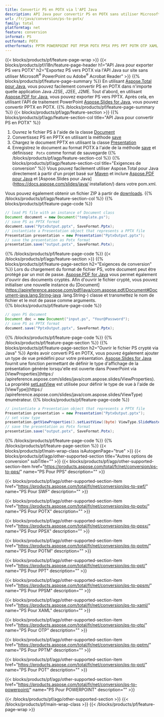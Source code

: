 ```yaml
---
title: Convertir PS en POTX via l'API Java
description: API Java pour convertir PS en POTX sans utiliser Microsoft Word
url: /fr/java/conversion/ps-to-potx/
family: total
platformtag: net
feature: conversion
informat: PS
outformat: POTX
otherformats: PPTM POWERPOINT POT PPSM POTX PPSX PPS PPT POTM OTP XAML SWF
---
```

{{< blocks/products/pf/feature-page-wrap >}}
{{< blocks/products/pf/i18n/feature-page-header h1="API Java pour exporter PS vers POTX" h2="Exportez PS vers POTX via l'API Java sur site sans utiliser Microsoft<sup>&reg;</sup> PowerPoint ou Adobe<sup>&reg;</sup> Acrobat Reader" >}}
{{% blocks/products/pf/feature-page-summary %}}
En utilisant [Aspose.Total pour Java](https://products.aspose.com/total/java/), vous pouvez facilement convertir PS en POTX dans n'importe quelle application Java J2SE, J2EE, J2ME. Tout d'abord, en utilisant [Aspose.PDF for Java](https://products.aspose.com/pdf/java/), vous pouvez exporter PS vers PPTX. Après cela, en utilisant l'API de traitement PowerPoint [Aspose.Slides for Java](https://products.aspose.com/slides/java/), vous pouvez convertir PPTX en POTX.
{{% /blocks/products/pf/feature-page-summary  %}}
{{< blocks/products/pf/agp/feature-section >}}
{{% blocks/products/pf/agp/feature-section-col title="API Java pour convertir PS en POTX" %}}
1. Ouvrez le fichier PS à l'aide de la classe [Document](https://apireference.aspose.com/pdf/java/com.aspose.pdf/Document)
2. Convertissez PS en PPTX en utilisant la méthode [save](https://apireference.aspose.com/pdf/java/com.aspose.pdf/Document#save-java.lang.String-int-)
3. Chargez le document PPTX en utilisant la classe [Presentation](https://apireference.aspose.com/slides/java/com.aspose.slides/Presentation)
4. Enregistrez le document au format POTX à l'aide de la méthode [save](https://apireference.aspose.com/slides/java/com.aspose.slides/Presentation#save-java.lang.String-int-) et définissez ` Potx` comme format de sauvegarde
{{% /blocks/products/pf/agp/feature-section-col %}}
{{% blocks/products/pf/agp/feature-section-col title="Exigences de conversion" %}}
Vous pouvez facilement utiliser Aspose.Total pour Java directement à partir d'un projet basé sur [Maven](https://repository.aspose.com/webapp/#/artifacts/browse/tree/General/repo/com/aspose/aspose-total) et inclure [Aspose.PDF pour Java](https://docs.aspose.com/pdf/java/installation/) et [Aspose.Slides pour Java](https://docs.aspose.com/slides/java/ installation/) dans votre pom.xml.

Vous pouvez également obtenir un fichier ZIP à partir de [downloads](https://downloads.aspose.com/total/java).
{{% /blocks/products/pf/agp/feature-section-col %}}
{{% blocks/products/pf/feature-page-code %}}

```java
// load PS file with an instance of Document class
Document document = new Document("template.ps");
// save PS as PPTX format 
document.save("PptxOutput.pptx", SaveFormat.Pptx); 
// instantiate a Presentation object that represents a PPTX file
Presentation presentation = new Presentation("PptxOutput.pptx");
// save the presentation as Potx format
presentation.save("output.potx", SaveFormat.Potx);   
```
{{% /blocks/products/pf/feature-page-code %}}
{{< /blocks/products/pf/agp/feature-section >}}
{{% blocks/products/pf/feature-page-section  h2="Exigences de conversion" %}}
Lors du chargement du format de fichier PS, votre document peut être protégé par un mot de passe. [Aspose.PDF for Java](https://products.aspose.com/pdf/java/) vous permet également d'ouvrir des documents cryptés. Afin d'ouvrir le fichier crypté, vous pouvez initialiser une nouvelle instance du [Document](https://apireference.aspose.com/pdf/java/com.aspose.pdf/Document#Document-java.lang.String-java .lang.String-) classe et transmettez le nom de fichier et le mot de passe comme arguments.  
{{% blocks/products/pf/feature-page-code %}}

```java
// open PS document
Document doc = new Document("input.ps", "Your@Password");
// save PS as PPTX format 
document.save("PptxOutput.pptx", SaveFormat.Pptx); 

```
{{% /blocks/products/pf/feature-page-code  %}}
{{% /blocks/products/pf/feature-page-section %}}
{{% blocks/products/pf/feature-page-section  h2="Ouvrir le fichier PS crypté via Java" %}}
Après avoir converti PS en POTX, vous pouvez également ajouter un type de vue prédéfini pour votre présentation. [Aspose.Slides for Java](https://products.aspose.com/slides/java/) fournit une fonction permettant de définir le type d'affichage de la présentation générée lorsqu'elle est ouverte dans PowerPoint via [ViewProperties](https:/ /apireference.aspose.com/slides/java/com.aspose.slides/ViewProperties). La propriété [setLastView](https://apireference.aspose.com/slides/java/com.aspose.slides/ViewProperties#setLastView-int-) est utilisée pour définir le type de vue à l'aide de [ViewType](https:/ /apireference.aspose.com/slides/java/com.aspose.slides/ViewType) énumérateur. 
{{% blocks/products/pf/feature-page-code %}}

```java
// instantiate a Presentation object that represents a PPTX file
Presentation presentation = new Presentation("PptxOutput.pptx");
// set view type
presentation.getViewProperties().setLastView((byte) ViewType.SlideMasterView);
// save the presentation as Potx format
presentation.save("output.potx", SaveFormat.Potx);    
```
{{% /blocks/products/pf/feature-page-code  %}}
{{% /blocks/products/pf/feature-page-section %}}
{{< blocks/products/pf/main-wrap-class isAutogenPage="true" >}}
{{< blocks/products/pf/agp/other-supported-section title="Autres options de conversion" subTitle="" >}}
{{< blocks/products/pf/agp/other-supported-section-item href="https://products.aspose.com/total/fr/net/conversion/ps-to-pps/" name="PS Pour PPS" description="" >}}

{{< blocks/products/pf/agp/other-supported-section-item href="https://products.aspose.com/total/fr/net/conversion/ps-to-swf/" name="PS Pour SWF" description="" >}}

{{< blocks/products/pf/agp/other-supported-section-item href="https://products.aspose.com/total/fr/net/conversion/ps-to-potx/" name="PS Pour POTX" description="" >}}

{{< blocks/products/pf/agp/other-supported-section-item href="https://products.aspose.com/total/fr/net/conversion/ps-to-ppsx/" name="PS Pour PPSX" description="" >}}

{{< blocks/products/pf/agp/other-supported-section-item href="https://products.aspose.com/total/fr/net/conversion/ps-to-potm/" name="PS Pour POTM" description="" >}}

{{< blocks/products/pf/agp/other-supported-section-item href="https://products.aspose.com/total/fr/net/conversion/ps-to-ppt/" name="PS Pour PPT" description="" >}}

{{< blocks/products/pf/agp/other-supported-section-item href="https://products.aspose.com/total/fr/net/conversion/ps-to-ppsm/" name="PS Pour PPSM" description="" >}}

{{< blocks/products/pf/agp/other-supported-section-item href="https://products.aspose.com/total/fr/net/conversion/ps-to-xaml/" name="PS Pour XAML" description="" >}}

{{< blocks/products/pf/agp/other-supported-section-item href="https://products.aspose.com/total/fr/net/conversion/ps-to-otp/" name="PS Pour OTP" description="" >}}

{{< blocks/products/pf/agp/other-supported-section-item href="https://products.aspose.com/total/fr/net/conversion/ps-to-pptm/" name="PS Pour PPTM" description="" >}}

{{< blocks/products/pf/agp/other-supported-section-item href="https://products.aspose.com/total/fr/net/conversion/ps-to-pot/" name="PS Pour POT" description="" >}}

{{< blocks/products/pf/agp/other-supported-section-item href="https://products.aspose.com/total/fr/net/conversion/ps-to-powerpoint/" name="PS Pour POWERPOINT" description="" >}}


{{< /blocks/products/pf/agp/other-supported-section >}}
{{< /blocks/products/pf/main-wrap-class >}}
{{< /blocks/products/pf/feature-page-wrap >}}